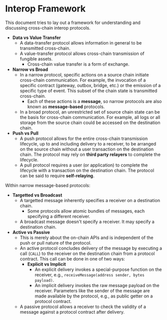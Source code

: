 # Interop Framework

This document tries to lay out a framework for understanding and discussing cross-chain interop protocols.

- **Data vs Value Transfer**
    - A data-transfer protocol allows information in general to be transmitted cross-chain.
    - A value-transfer protocol allows cross-chain transmission of fungible assets.
        - Cross-chain value transfer is a form of exchange.
- **Narrow vs Broad**
    - In a narrow protocol, specific actions on a source chain initiate cross-chain communication. For example, the invocation of a specific contract (gateway, outbox, bridge, etc.) or the emission of a specific type of event. This subset of the chain state is transmitted cross-chain.
        - Each of these actions is a **message**, so narrow protocols are also known as **message-based** protocols.
    - In a broad protocol, an unrestricted set of source chain state can be the basis for cross-chain communication. For example, all logs or all storage from the source chain could be accessed on the destination chain.
- **Push vs Pull**
    - A push protocol allows for the entire cross-chain transmission lifecycle, up to and including delivery to a receiver, to be arranged on the source chain without a user transaction on the destination chain. The protocol may rely on **third party relayers** to complete the lifecycle.
    - A pull protocol requires a user (or application) to complete the lifecycle with a transaction on the destination chain. The protocol can be said to require **self-relaying**.

Within narrow message-based protocols:

- **Targetted vs Broadcast**
    - A targetted message inherently specifies a receiver on a destination chain.
        - Some protocols allow atomic bundles of messages, each specifying a different receiver.
    - A broadcast message doesn't specify a receiver. It may specify a destination chain.
- **Active vs Passive**
    - This is merely about the on-chain APIs and is independent of the push or pull nature of the protocol.
    - An active protocol concludes delivery of the message by executing a call (`CALL`) to the receiver on the destination chain from a protocol contract. This call can be done in one of two ways:
        - **Explicit vs Implicit**
            - An explicit delivery invokes a special-purpose function on the receiver, e.g., `receiveMessage(address sender, bytes payload)`.
            - An implicit delivery invokes the raw message payload on the receiver. Parameters like the sender of the message are made available by the protocol, e.g., as public getter on a protocol contract.
    - A passive protocol allows a receiver to check the validity of a message against a protocol contract after delivery.
